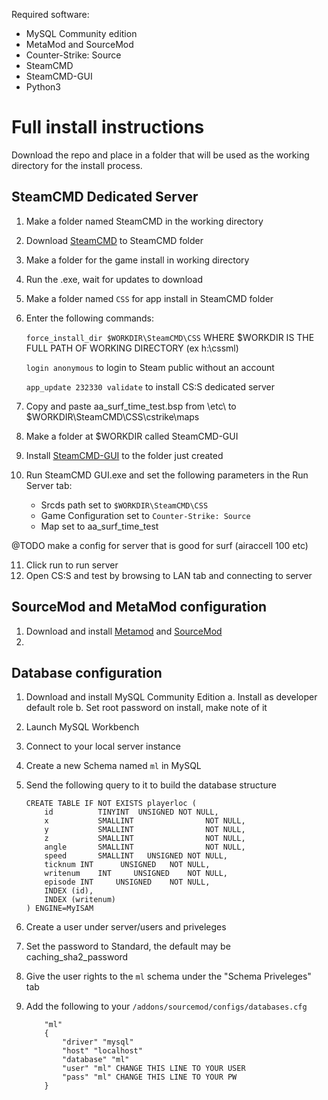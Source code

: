 Required software:

- MySQL Community edition
- MetaMod and SourceMod
- Counter-Strike: Source
- SteamCMD
- SteamCMD-GUI
- Python3

# Full install instructions

Download the repo and place in a folder that will be used as the working directory for the install process.

## SteamCMD Dedicated Server
1.  Make a folder named SteamCMD in the working directory
2.  Download [SteamCMD](https://developer.valvesoftware.com/wiki/SteamCMD#Downloading_SteamCMD) to SteamCMD folder
3.  Make a folder for the game install in working directory
4.  Run the .exe, wait for updates to download
5.  Make a folder named `CSS` for app install in SteamCMD folder
6.  Enter the following commands:
   
    `force_install_dir $WORKDIR\SteamCMD\CSS` WHERE $WORKDIR IS THE FULL PATH OF WORKING DIRECTORY (ex h:\cssml)

    `login anonymous` to login to Steam public without an account
    
    `app_update 232330 validate` to install CS:S dedicated server
7.  Copy and paste aa_surf_time_test.bsp from \etc\ to $WORKDIR\SteamCMD\CSS\cstrike\maps
8.  Make a folder at $WORKDIR called SteamCMD-GUI
9.  Install [SteamCMD-GUI](https://github.com/DioJoestar/SteamCMD-GUI/releases/latest) to the folder just created
10. Run SteamCMD GUI.exe and set the following parameters in the Run Server tab:
    - Srcds path set to `$WORKDIR\SteamCMD\CSS`
    - Game Configuration set to `Counter-Strike: Source`
    - Map set to aa_surf_time_test

  @TODO make a config for server that is good for surf (airaccell 100 etc)

11.  Click run to run server
12.  Open CS:S and test by browsing to LAN tab and connecting to server


## SourceMod and MetaMod configuration

1.  Download and install [Metamod](https://www.sourcemm.net/) and [SourceMod](https://www.sourcemod.net/)
2.  

## Database configuration

1.  Download and install MySQL Community Edition
    a. Install as developer default role
    b. Set root password on install, make note of it
2.  Launch MySQL Workbench
3.  Connect to your local server instance
4.  Create a new Schema named `ml` in MySQL
5.  Send the following query to it to build the database structure

    ```
    CREATE TABLE IF NOT EXISTS playerloc (
        id			TINYINT  UNSIGNED NOT NULL,
        x			SMALLINT				NOT NULL,
        y			SMALLINT				NOT NULL,
        z			SMALLINT				NOT NULL,
        angle		SMALLINT				NOT NULL,
        speed		SMALLINT   UNSIGNED	NOT NULL,
        ticknum	INT      UNSIGNED	NOT NULL,
        writenum	INT		UNSIGNED	NOT NULL,
        episode	INT		UNSIGNED	NOT NULL,
        INDEX (id),
        INDEX (writenum)	
    ) ENGINE=MyISAM
    ```
6. Create a user under server/users and priveleges
7. Set the password to Standard, the default may be caching_sha2_password
8. Give the user rights to the `ml` schema under the "Schema Priveleges" tab
9. Add the following to your `/addons/sourcemod/configs/databases.cfg`

    ```
        "ml"
        {
            "driver" "mysql"
            "host" "localhost"
            "database" "ml"
            "user" "ml" CHANGE THIS LINE TO YOUR USER
            "pass" "ml" CHANGE THIS LINE TO YOUR PW
        }
    ```
